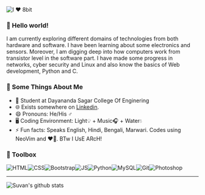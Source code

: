 <img src="https://github.com/suvanbanerjee/SuvanBanerjee/blob/master/banner_8bit.jpg" alt="I ❤️ 8bit">


### 👋 Hello world!

I am currently exploring different domains of technologies from both hardware and software. I have been learning about some electronics and sensors. Moreover, I am digging deep into how computers work from transistor level in the software part. I have made some progress in networks, cyber security and Linux and also know the basics of Web development, Python and C.

### 🧐 Some Things About Me
- 💼 Student at Dayananda Sagar College Of Enginering
- 🌐 Exists somewhere on [Linkedin](https://linkedin.com/suvanbanerjee).
- 😄 Pronouns: He/His ♂️
- 🖥️ Coding Environment: Light💡 + Music🎧 + Water💧
- ⚡ Fun facts: Speaks English, Hindi, Bengali, Marwari. Codes using NeoVim and ❤️🐧. BTw I UsE ARcH!

### 🧰 Toolbox
![HTML](https://img.shields.io/badge/-html5-E34F26?&style=for-the-badge&logo=html5&logoColor=white)![CSS](https://img.shields.io/badge/-css3-1572B6?&style=for-the-badge&logo=css3&logoColor=white)![Bootstrap](https://img.shields.io/badge/-Bootstrap-7952B3?&style=for-the-badge&logo=bootstrap&logoColor=white)![JS](https://img.shields.io/badge/-javascript-F7DF1E?&style=for-the-badge&logo=javascript&logoColor=black)![Python](https://img.shields.io/badge/-Python-3776AB?&style=for-the-badge&logo=python&logoColor=yellow)![MySQL](https://img.shields.io/badge/-MySQL-4479A1?&style=for-the-badge&logo=mysql&logoColor=white)![Git](https://img.shields.io/badge/-Git-F05032?&style=for-the-badge&logo=git&logoColor=white)![Photoshop](https://img.shields.io/badge/-Adobe%20Photoshop-black?&style=for-the-badge&logo=adobe%20photoshop&logoColor=31a8ff)

------

![Suvan's github stats](https://github-readme-stats.vercel.app/api?username=suvanbanerjee&show_icons=true&count_private=true&hide=issues,prs)
